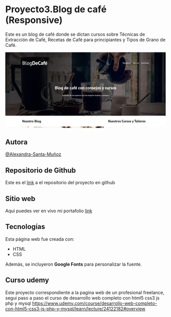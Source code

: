 # Proyecto3.Blog de café (Responsive)
Este es un blog de café donde se dictan cursos sobre Técnicas de Extracción de Café, Recetas de Café para principiantes y Tipos de Grano de Café.

![Alexandra-Santa-Muñoz](blogdecafe1.PNG)

## Autora

[@Alexandra-Santa-Muñoz](https://www.linkedin.com/in/asamu10/)

## Repositorio de Github

Este es el [link](https://github.com/alexa272/Proyecto3.Blog_de_cafe) a el repositorio del proyecto en github

## Sitio web

Aqui puedes ver en vivo mi portafolio [link](https://blogdecafeasm.netlify.app/)

## Tecnologías

Esta página web fue creada con:

* HTML
* CSS

Además, se incluyeron **Google Fonts** para personalizar la fuente. 

## Curso udemy

Este proyecto correspondiente a la pagina web de un profesional freelance, segui paso a paso el curso de desarrollo web completo con html5 css3 js php y mysql https://www.udemy.com/course/desarrollo-web-completo-con-html5-css3-js-php-y-mysql/learn/lecture/24122182#overview
